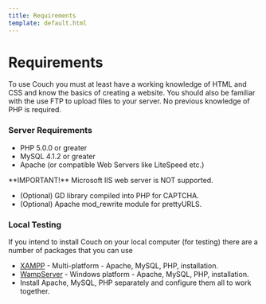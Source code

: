 ```yaml
---
title: Requirements
template: default.html
---
```


# Requirements

To use Couch you must at least have a working knowledge of HTML and CSS and know the basics of creating a website. You should also be familiar with the use FTP to upload files to your server. No previous knowledge of PHP is required.

### Server Requirements

*   PHP 5.0.0 or greater
*   MySQL 4.1.2 or greater
*   Apache (or compatible Web Servers like LiteSpeed etc.)

<p class="error">**IMPORTANT!** Microsoft IIS web server is NOT supported.</p>

*   (Optional) GD library compiled into PHP for CAPTCHA.
*   (Optional) Apache mod\_rewrite module for prettyURLS.

### Local Testing

If you intend to install Couch on your local computer (for testing) there are a number of packages that you can use

*   [XAMPP](http://www.apachefriends.org/en/xampp.html) - Multi-platform - Apache, MySQL, PHP, installation.
*   [WampServer](http://www.wampserver.com/en/) - Windows platform - Apache, MySQL, PHP, installation.
*   Install Apache, MySQL, PHP separately and configure them all to work together.
